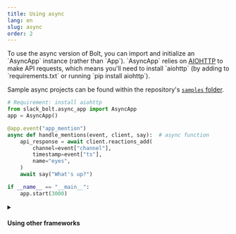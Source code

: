 ```yaml
---
title: Using async
lang: en
slug: async
order: 2
---
```


<div class="section-content">
To use the async version of Bolt, you can import and initialize an `AsyncApp` instance (rather than `App`). `AsyncApp` relies on <a href="https://docs.aiohttp.org/en/stable/">AIOHTTP</a> to make API requests, which means you'll need to install `aiohttp` (by adding to `requirements.txt` or running `pip install aiohttp`).

Sample async projects can be found within the repository's <a href="https://github.com/slackapi/bolt-python/tree/main/samples">`samples` folder</a>.
</div>

```python
# Requirement: install aiohttp
from slack_bolt.async_app import AsyncApp
app = AsyncApp()

@app.event("app_mention")
async def handle_mentions(event, client, say):  # async function
    api_response = await client.reactions_add(
        channel=event["channel"],
        timestamp=event["ts"],
        name="eyes",
    )
    await say("What's up?")

if __name__ == "__main__":
    app.start(3000)
```

<details class="secondary-wrapper">
<summary class="section-head" markdown="0">
<h4 class="section-head">Using other frameworks</h4>
</summary>

<div class="secondary-content" markdown="0">

Internally `AsyncApp#start()` implements a [`AIOHTTP`](https://docs.aiohttp.org/) web server. If you prefer, you can use a framework other than `AIHTTP` to handle incoming requests.

This example uses [Sanic](https://sanicframework.org/), but the full list of adapters are in the [`adapter` folder](https://github.com/slackapi/bolt-python/tree/main/slack_bolt/adapter).

The following commands install the necessary requirements and starts the Sanic server on port 3000.

```bash
# Install requirements
pip install slack_bolt sanic uvicorn
# Save the source as async_app.py
uvicorn async_app:api --reload --port 3000 --log-level debug
```
</div>

```python
from slack_bolt.async_app import AsyncApp
app = AsyncApp()

# There is nothing specific to Sanic here!
# AsyncApp is completely framework/runtime agnostic
@app.event("app_mention")
async def handle_app_mentions(say):
    await say("What's up?")

import os
from sanic import Sanic
from sanic.request import Request
from slack_bolt.adapter.sanic import AsyncSlackRequestHandler

# Create an adapter for Sanic with the App instance
app_handler = AsyncSlackRequestHandler(app)
# Create a Sanic app
api = Sanic(name="awesome-slack-app")

@api.post("/slack/events")
async def endpoint(req: Request):
    # app_handler internally runs the App's dispatch method
    return await app_handler.handle(req)

if __name__ == "__main__":
    api.run(host="0.0.0.0", port=int(os.environ.get("PORT", 3000)))
```
</details>
